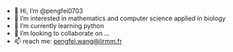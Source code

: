 - 👋 Hi, I’m @pengfei0703
- 👀 I’m interested in mathematics and computer science applied in biology
- 🌱 I’m currently learning python
- 💞️ I’m looking to collaborate on ...
- 📫 reach me: pengfei.wang@lirmm.fr

<!---
pengfei0703/pengfei0703 is a ✨ special ✨ repository because its `README.md` (this file) appears on your GitHub profile.
You can click the Preview link to take a look at your changes.
--->
